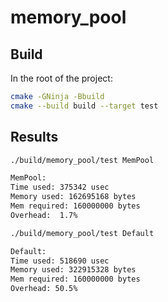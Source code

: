 # memory_pool

## Build
In the root of the project:
```sh
cmake -GNinja -Bbuild
cmake --build build --target test
```

## Results
```sh
./build/memory_pool/test MemPool

MemPool:
Time used: 375342 usec
Memory used: 162695168 bytes
Mem required: 160000000 bytes
Overhead:  1.7%

./build/memory_pool/test Default

Default:
Time used: 518690 usec
Memory used: 322915328 bytes
Mem required: 160000000 bytes
Overhead: 50.5%
```

